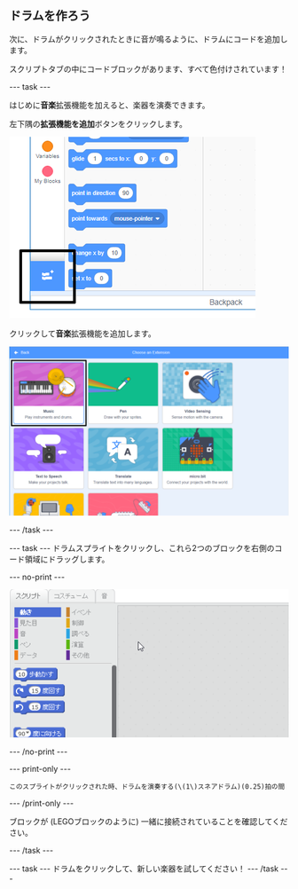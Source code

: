 ## ドラムを作ろう

次に、ドラムがクリックされたときに音が鳴るように、ドラムにコードを追加します。

スクリプトタブの中にコードブロックがあります、すべて色付けされています！

\--- task \---

はじめに**音楽**拡張機能を加えると、楽器を演奏できます。

左下隅の**拡張機能を追加**ボタンをクリックします。

![強調表示された拡張ボタンを追加](images/add-extension-annotated.png)

クリックして**音楽**拡張機能を追加します。

![ハイライトされた音楽拡張機能](images/click-music-annotated.png)

\--- /task \---

\--- task \--- ドラムスプライトをクリックし、これら2つのブロックを右側のコード領域にドラッグします。

\--- no-print \---

![スクリーンショット](images/connect-block.gif)

\--- /no-print \---

\--- print-only \---

```blocks3
このスプライトがクリックされた時、ドラムを演奏する(\(1\)スネアドラム)(0.25)拍の間
```

\--- /print-only \---

ブロックが (LEGOブロックのように) 一緒に接続されていることを確認してください。

\--- /task \---

\--- task \--- ドラムをクリックして、新しい楽器を試してください！ \--- /task \---